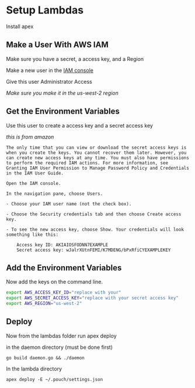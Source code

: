 # Setup Lambdas

Install apex

## Make a User With AWS IAM

Make sure you have a secret, a access key, and a Region

Make a new user in the [IAM console](https://console.aws.amazon.com/iam/home?region=us-west-2#/home)

Give this user Administrator Access

*Make sure you make it in the us-west-2 region*

## Get the Environment Variables

Use this user to create a access key and a secret access key

*this is from amazon*
```
The only time that you can view or download the secret access keys is when you create the keys. You cannot recover them later. However, you can create new access keys at any time. You must also have permissions to perform the required IAM actions. For more information, see Granting IAM User Permission to Manage Password Policy and Credentials in the IAM User Guide.

Open the IAM console.

In the navigation pane, choose Users.

- Choose your IAM user name (not the check box).

- Choose the Security credentials tab and then choose Create access key.

- To see the new access key, choose Show. Your credentials will look something like this:

    Access key ID: AKIAIOSFODNN7EXAMPLE
    Secret access key: wJalrXUtnFEMI/K7MDENG/bPxRfiCYEXAMPLEKEY
```

## Add the Environment Variables

Now add the keys on the command line.

```bash
export AWS_ACCESS_KEY_ID="replace with your"
export AWS_SECRET_ACCESS_KEY="replace with your secret access key"
export AWS_REGION="us-west-2"
```

## Deploy

Now from the lambdas folder run apex deploy 

in the daemon directory (must be done first)

`go build daemon.go && ./daemon`

In the lambda directory

`apex deploy -E ~/.pouch/settings.json`

